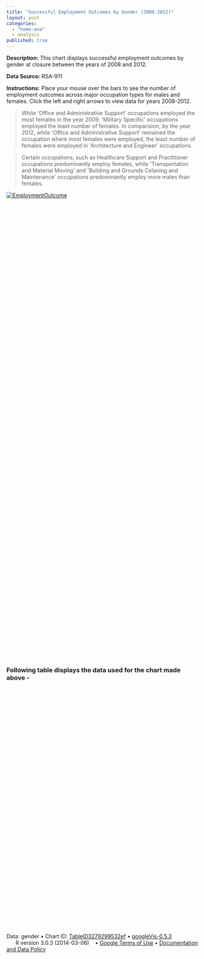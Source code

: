```yaml
---
title: "Successful Employment Outcomes by Gender (2008-2012)"
layout: post
categories: 
  - "home-ana"
  - analysis
published: true
---
```


**Description:** This chart displays successful employment outcomes by gender at closure between the years of 2008 and 2012. 

**Data Source:** RSA-911

**Instructions:**  Place your mouse over the bars to see the number of employment outcomes across major occupation types for males and females. Click the left and right arrows to view data for years 2008-2012.

> While 'Office and Administrative Support' occupations employed the most females in the year 2009, 'Military Specific' occupations employed the least number of females. In comparision, by the year 2012, while 'Office and Administrative Support' remained the occupation where most females were employed, the least number of females were employed in 'Architecture and Engineer' occupations.   

> Certain occupations, such as Healthcare Support and Practitioner occupations predominantly employ females, while 'Transportation and Material Moving' and 'Building and Grounds Celaning and Maintenance' occupations predominantly employ more males than females.


<script type='text/javascript' src='https://public.tableausoftware.com/javascripts/api/viz_v1.js'></script><div class='tableauPlaceholder' style='width: 844px; height: 1194px;'><noscript><a href='#'><img alt='EmploymentOutcome ' src='https:&#47;&#47;public.tableausoftware.com&#47;static&#47;images&#47;Ma&#47;MajorOcc_Stats&#47;EmploymentOutcome&#47;1_rss.png' style='border: none' /></a></noscript><object class='tableauViz' width='844' height='1194' style='display:none;'><param name='host_url' value='https%3A%2F%2Fpublic.tableausoftware.com%2F' /> <param name='site_root' value='' /><param name='name' value='MajorOcc_Stats&#47;EmploymentOutcome' /><param name='tabs' value='no' /><param name='toolbar' value='yes' /><param name='static_image' value='https:&#47;&#47;public.tableausoftware.com&#47;static&#47;images&#47;Ma&#47;MajorOcc_Stats&#47;EmploymentOutcome&#47;1.png' /> <param name='animate_transition' value='yes' /><param name='display_static_image' value='yes' /><param name='display_spinner' value='yes' /><param name='display_overlay' value='yes' /><param name='display_count' value='yes' /></object></div><div style='width:844px;height:22px;padding:0px 10px 0px 0px;color:black;font:normal 8pt verdana,helvetica,arial,sans-serif;'><div style='float:right; padding-right:8px;'><a href='http://www.tableausoftware.com/public/about-tableau-products?ref=https://public.tableausoftware.com/views/MajorOcc_Stats/EmploymentOutcome' target='_blank'>Learn About Tableau</a></div></div>



### Following table displays the data used for the chart made above -



<!-- Table generated in R 3.0.3 by googleVis 0.5.3 package -->
<!-- Mon Aug 11 15:20:39 2014 -->


<!-- Table generated in R 3.0.3 by googleVis 0.5.3 package -->
<!-- Mon Aug 11 15:20:39 2014 -->
<!-- jsHeader -->
<script type="text/javascript">
 
// jsData 
function gvisDataTableID3279299532ef () {
var data = new google.visualization.DataTable();
var datajson =
[
 [
 "Management Occupations",
2008,
3952,
2665 
],
[
 "Management Occupations",
2009,
3117,
2323 
],
[
 "Management Occupations",
2010,
3125,
2074 
],
[
 "Management Occupations",
2011,
2961,
2032 
],
[
 "Management Occupations",
2012,
2223,
1646 
],
[
 "Business and Financial Operations Occupations",
2008,
1595,
1561 
],
[
 "Business and Financial Operations Occupations",
2009,
1323,
1355 
],
[
 "Business and Financial Operations Occupations",
2010,
1415,
1424 
],
[
 "Business and Financial Operations Occupations",
2011,
1338,
1399 
],
[
 "Business and Financial Operations Occupations",
2012,
1107,
1132 
],
[
 "Computer and Mathematical Occupations",
2008,
1785,
459 
],
[
 "Computer and Mathematical Occupations",
2009,
1447,
335 
],
[
 "Computer and Mathematical Occupations",
2010,
1451,
367 
],
[
 "Computer and Mathematical Occupations",
2011,
1574,
419 
],
[
 "Computer and Mathematical Occupations",
2012,
1302,
305 
],
[
 "Architecture and Engineering Occupations",
2008,
1540,
241 
],
[
 "Architecture and Engineering Occupations",
2009,
1092,
166 
],
[
 "Architecture and Engineering Occupations",
2010,
1087,
154 
],
[
 "Architecture and Engineering Occupations",
2011,
1101,
126 
],
[
 "Architecture and Engineering Occupations",
2012,
840,
114 
],
[
 "Life, Physical, and Social Science Occupations",
2008,
556,
444 
],
[
 "Life, Physical, and Social Science Occupations",
2009,
405,
418 
],
[
 "Life, Physical, and Social Science Occupations",
2010,
464,
440 
],
[
 "Life, Physical, and Social Science Occupations",
2011,
400,
371 
],
[
 "Life, Physical, and Social Science Occupations",
2012,
308,
308 
],
[
 "Community and Social Services Occupations",
2008,
2354,
3623 
],
[
 "Community and Social Services Occupations",
2009,
2071,
3206 
],
[
 "Community and Social Services Occupations",
2010,
2100,
3136 
],
[
 "Community and Social Services Occupations",
2011,
1968,
2951 
],
[
 "Community and Social Services Occupations",
2012,
1537,
2379 
],
[
 "Legal Occupations",
2008,
285,
352 
],
[
 "Legal Occupations",
2009,
214,
297 
],
[
 "Legal Occupations",
2010,
245,
315 
],
[
 "Legal Occupations",
2011,
199,
274 
],
[
 "Legal Occupations",
2012,
184,
240 
],
[
 "Education, Training, and Library Occupations",
2008,
2200,
5115 
],
[
 "Education, Training, and Library Occupations",
2009,
1871,
4307 
],
[
 "Education, Training, and Library Occupations",
2010,
1718,
4165 
],
[
 "Education, Training, and Library Occupations",
2011,
1622,
3934 
],
[
 "Education, Training, and Library Occupations",
2012,
1243,
2951 
],
[
 "Arts, Design, Entertainment, Sports, and Media Occupations",
2008,
1407,
1203 
],
[
 "Arts, Design, Entertainment, Sports, and Media Occupations",
2009,
1187,
946 
],
[
 "Arts, Design, Entertainment, Sports, and Media Occupations",
2010,
1224,
944 
],
[
 "Arts, Design, Entertainment, Sports, and Media Occupations",
2011,
1225,
902 
],
[
 "Arts, Design, Entertainment, Sports, and Media Occupations",
2012,
976,
730 
],
[
 "Healthcare Practitioners and Technical Occupations",
2008,
1467,
4476 
],
[
 "Healthcare Practitioners and Technical Occupations",
2009,
1190,
3745 
],
[
 "Healthcare Practitioners and Technical Occupations",
2010,
1243,
3670 
],
[
 "Healthcare Practitioners and Technical Occupations",
2011,
1197,
3561 
],
[
 "Healthcare Practitioners and Technical Occupations",
2012,
940,
2811 
],
[
 "Healthcare Support Occupations",
2008,
1252,
6704 
],
[
 "Healthcare Support Occupations",
2009,
1301,
6498 
],
[
 "Healthcare Support Occupations",
2010,
1373,
6664 
],
[
 "Healthcare Support Occupations",
2011,
1418,
6712 
],
[
 "Healthcare Support Occupations",
2012,
988,
5022 
],
[
 "Protective Service Occupations",
2008,
2632,
826 
],
[
 "Protective Service Occupations",
2009,
2138,
542 
],
[
 "Protective Service Occupations",
2010,
2008,
625 
],
[
 "Protective Service Occupations",
2011,
2191,
612 
],
[
 "Protective Service Occupations",
2012,
1807,
499 
],
[
 "Food Preparation and Serving Related Occupations",
2008,
11129,
9580 
],
[
 "Food Preparation and Serving Related Occupations",
2009,
10130,
8275 
],
[
 "Food Preparation and Serving Related Occupations",
2010,
10529,
7915 
],
[
 "Food Preparation and Serving Related Occupations",
2011,
10872,
8388 
],
[
 "Food Preparation and Serving Related Occupations",
2012,
8149,
6387 
],
[
 "Building and Grounds Cleaning and Maintenance Occupations",
2008,
11654,
5803 
],
[
 "Building and Grounds Cleaning and Maintenance Occupations",
2009,
10497,
4939 
],
[
 "Building and Grounds Cleaning and Maintenance Occupations",
2010,
11068,
5126 
],
[
 "Building and Grounds Cleaning and Maintenance Occupations",
2011,
11712,
5308 
],
[
 "Building and Grounds Cleaning and Maintenance Occupations",
2012,
9039,
4118 
],
[
 "Personal Care and Service Occupations",
2008,
3409,
7675 
],
[
 "Personal Care and Service Occupations",
2009,
3197,
6736 
],
[
 "Personal Care and Service Occupations",
2010,
3301,
6778 
],
[
 "Personal Care and Service Occupations",
2011,
3291,
6873 
],
[
 "Personal Care and Service Occupations",
2012,
2511,
5395 
],
[
 "Sales and Related Occupations",
2008,
8031,
9705 
],
[
 "Sales and Related Occupations",
2009,
6640,
8094 
],
[
 "Sales and Related Occupations",
2010,
7025,
8183 
],
[
 "Sales and Related Occupations",
2011,
7200,
8510 
],
[
 "Sales and Related Occupations",
2012,
5482,
6521 
],
[
 "Office and Administrative Support Occupations",
2008,
12720,
18293 
],
[
 "Office and Administrative Support Occupations",
2009,
10429,
14909 
],
[
 "Office and Administrative Support Occupations",
2010,
10440,
14223 
],
[
 "Office and Administrative Support Occupations",
2011,
11004,
13941 
],
[
 "Office and Administrative Support Occupations",
2012,
8726,
11004 
],
[
 "Farming, Fishing, and Forestry Occupations",
2008,
1027,
190 
],
[
 "Farming, Fishing, and Forestry Occupations",
2009,
953,
160 
],
[
 "Farming, Fishing, and Forestry Occupations",
2010,
981,
170 
],
[
 "Farming, Fishing, and Forestry Occupations",
2011,
1000,
186 
],
[
 "Farming, Fishing, and Forestry Occupations",
2012,
753,
136 
],
[
 "Construction and Extraction Occupations",
2008,
6909,
251 
],
[
 "Construction and Extraction Occupations",
2009,
5239,
178 
],
[
 "Construction and Extraction Occupations",
2010,
5516,
162 
],
[
 "Construction and Extraction Occupations",
2011,
5614,
176 
],
[
 "Construction and Extraction Occupations",
2012,
3991,
126 
],
[
 "Installation, Maintenance, and Repair Occupations",
2008,
8847,
1278 
],
[
 "Installation, Maintenance, and Repair Occupations",
2009,
7179,
996 
],
[
 "Installation, Maintenance, and Repair Occupations",
2010,
7854,
1028 
],
[
 "Installation, Maintenance, and Repair Occupations",
2011,
8408,
1263 
],
[
 "Installation, Maintenance, and Repair Occupations",
2012,
6601,
1027 
],
[
 "Production Occupations",
2008,
12384,
4385 
],
[
 "Production Occupations",
2009,
9262,
3179 
],
[
 "Production Occupations",
2010,
10661,
3326 
],
[
 "Production Occupations",
2011,
11431,
3565 
],
[
 "Production Occupations",
2012,
8711,
2647 
],
[
 "Transportation and Material Moving Occupations",
2008,
14199,
2768 
],
[
 "Transportation and Material Moving Occupations",
2009,
11475,
2163 
],
[
 "Transportation and Material Moving Occupations",
2010,
12376,
2225 
],
[
 "Transportation and Material Moving Occupations",
2011,
13211,
2321 
],
[
 "Transportation and Material Moving Occupations",
2012,
10008,
1792 
],
[
 "Military Specific Occupations",
2008,
174,
24 
],
[
 "Military Specific Occupations",
2009,
156,
17 
],
[
 "Military Specific Occupations",
2010,
252,
200 
],
[
 "Military Specific Occupations",
2011,
658,
605 
],
[
 "Military Specific Occupations",
2012,
203,
143 
],
[
 "Others",
2008,
1667,
3482 
],
[
 "Others",
2009,
1587,
3085 
],
[
 "Others",
2010,
1540,
2734 
],
[
 "Others",
2011,
1500,
2756 
],
[
 "Others",
2012,
1102,
1960 
] 
];
data.addColumn('string','MajorOccuptationTypes');
data.addColumn('number','Year');
data.addColumn('number','TotalMale');
data.addColumn('number','TotalFemale');
data.addRows(datajson);
return(data);
}
 
// jsDrawChart
function drawChartTableID3279299532ef() {
var data = gvisDataTableID3279299532ef();
var options = {};
options["allowHtml"] = true;
options["height"] = "500";
options["width"] = "600";


    var chart = new google.visualization.Table(
    document.getElementById('TableID3279299532ef')
    );
    chart.draw(data,options);
    

}
  
 
// jsDisplayChart
(function() {
var pkgs = window.__gvisPackages = window.__gvisPackages || [];
var callbacks = window.__gvisCallbacks = window.__gvisCallbacks || [];
var chartid = "table";
  
// Manually see if chartid is in pkgs (not all browsers support Array.indexOf)
var i, newPackage = true;
for (i = 0; newPackage && i < pkgs.length; i++) {
if (pkgs[i] === chartid)
newPackage = false;
}
if (newPackage)
  pkgs.push(chartid);
  
// Add the drawChart function to the global list of callbacks
callbacks.push(drawChartTableID3279299532ef);
})();
function displayChartTableID3279299532ef() {
  var pkgs = window.__gvisPackages = window.__gvisPackages || [];
  var callbacks = window.__gvisCallbacks = window.__gvisCallbacks || [];
  window.clearTimeout(window.__gvisLoad);
  // The timeout is set to 100 because otherwise the container div we are
  // targeting might not be part of the document yet
  window.__gvisLoad = setTimeout(function() {
  var pkgCount = pkgs.length;
  google.load("visualization", "1", { packages:pkgs, callback: function() {
  if (pkgCount != pkgs.length) {
  // Race condition where another setTimeout call snuck in after us; if
  // that call added a package, we must not shift its callback
  return;
}
while (callbacks.length > 0)
callbacks.shift()();
} });
}, 100);
}
 
// jsFooter
</script>
 
<!-- jsChart -->  
<script type="text/javascript" src="https://www.google.com/jsapi?callback=displayChartTableID3279299532ef"></script>
 
<!-- divChart -->
  
<div id="TableID3279299532ef" 
  style="width: 600; height: 500;">
</div>
 <div><span>Data: gender &#8226; Chart ID: <a href="Chart_TableID3279299532ef.html">TableID3279299532ef</a> &#8226; <a href="https://github.com/mages/googleVis">googleVis-0.5.3</a></span><br /> 
<!-- htmlFooter -->
<span> 
  R version 3.0.3 (2014-03-06) 
  &#8226; <a href="https://developers.google.com/terms/">Google Terms of Use</a> &#8226; <a href="https://google-developers.appspot.com/chart/interactive/docs/gallery/table">Documentation and Data Policy</a>
</span></div>